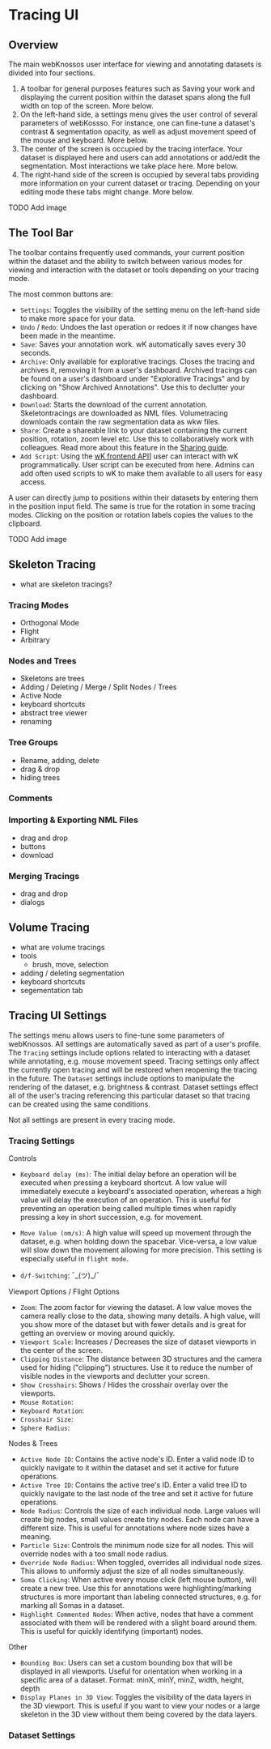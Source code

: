 # Tracing UI

## Overview
The main webKnossos user interface for viewing and annotating datasets is divided into four sections.

1. A toolbar for general purposes features such as Saving your work and displaying the current position within the dataset spans along the full width on top of the screen. More below.
2. On the left-hand side, a settings menu gives the user control of several parameters of webKossso. For instance, one can fine-tune a dataset's contrast & segmentation opacity, as well as adjust movement speed of the mouse and keyboard. More below.
3. The center of the screen is occupied by the tracing interface. Your dataset is displayed here and users can add annotations or add/edit the segmentation. Most interactions we take place here. More below.
4. The right-hand side of the screen is occupied by several tabs providing more information on your current dataset or tracing. Depending on your editing mode these tabs might change. More below.

TODO Add image

## The Tool Bar
The toolbar contains frequently used commands, your current position within the dataset and the ability to switch between various modes for viewing and interaction with the dataset or tools depending on your tracing mode.

The most common buttons are:
- `Settings`: Toggles the visibility of the setting menu on the left-hand side to make more space for your data.
- `Undo` / `Redo`: Undoes the last operation or redoes it if now changes have been made in the meantime.
- `Save`: Saves your annotation work. wK automatically saves every 30 seconds.
- `Archive`: Only available for explorative tracings. Closes the tracing and archives it, removing it from a user's dashboard. Archived tracings can be found on a user's dashboard under "Explorative Tracings" and by clicking on "Show Archived Annotations". Use this to declutter your dashboard. 
- `Download`: Starts the download of the current annotation. Skeletontracings are downloaded as NML files. Volumetracing downloads contain the raw segmentation data as wkw files.
- `Share`: Create a shareable link to your dataset containing the current position, rotation, zoom level etc. Use this to collaboratively work with colleagues. Read more about this feature in the [Sharing guide](./sharing.md).  
- `Add Script`: Using the [wK frontend API](https://demo.webknossos.org/assets/docs/frontend-api/index.html)] user can interact with wK programmatically. User script can be executed from here. Admins can add often used scripts to wK to make them available to all users for easy access.

A user can directly jump to positions within their datasets by entering them in the position input field. The same is true for the rotation in some tracing modes. Clicking on the position or rotation labels copies the values to the clipboard.

TODO Add image

## Skeleton Tracing
- what are skeleton tracings?

### Tracing Modes
- Orthogonal Mode
- Flight
- Arbitrary

### Nodes and Trees
- Skeletons are trees
- Adding / Deleting / Merge / Split Nodes / Trees
- Active Node
- keyboard shortcuts
- abstract tree viewer
- renaming

### Tree Groups
- Rename, adding, delete
- drag & drop
- hiding trees

### Comments


### Importing & Exporting NML Files
- drag and drop
- buttons
- download

### Merging Tracings
- drag and drop
- dialogs


## Volume Tracing
- what are volume tracings
- tools
  - brush, move, selection
- adding / deleting segmentation
- keyboard shortcuts
- segementation tab


## Tracing UI Settings
The settings menu allows users to fine-tune some parameters of webKnossos. All settings are automatically saved as part of a user's profile. 
The `Tracing` settings include options related to interacting with a dataset while annotating, e.g. mouse movement speed. Tracing settings only affect the currently open tracing and will be restored when reopening the tracing in the future.
The `Dataset` settings include options to manipulate the rendering of the dataset, e.g. brightness & contrast. Dataset settings effect all of the user's tracing referencing this particular dataset so that tracing can be created using the same conditions.

Not all settings are present in every tracing mode.

### Tracing Settings
Controls
- `Keyboard delay (ms)`: The initial delay before an operation will be executed when pressing a keyboard shortcut. A low value will immediately execute a keyboard's associated operation, whereas a high value will delay the execution of an operation. This is useful for preventing an operation being called multiple times when rapidly pressing a key in short succession, e.g. for movement.

- `Move Value (nm/s)`:  A high value will speed up movement through the dataset, e.g. when holding down the spacebar. Vice-versa, a low value will slow down the movement allowing for more precision. This setting is especially useful in `flight mode`.

- `d/f-Switching`: ¯\_(ツ)_/¯

Viewport Options / Flight Options
- `Zoom`: The zoom factor for viewing the dataset. A low value moves the camera really close to the data, showing many details. A high value, will you show more of the dataset but with fewer details and is great for getting an overview or moving around quickly.
- `Viewport Scale`: Increases / Decreases the size of dataset viewports in the center of the screen.
- `Clipping Distance`: The distance between 3D structures and the camera used for hiding ("clipping") structures. Use it to reduce the number of visible nodes in the viewports and declutter your screen.
- `Show Crosshairs`: Shows / Hides the crosshair overlay over the viewports.
- `Mouse Rotation`: 
- `Keyboard Rotation`: 
- `Crosshair Size`: 
- `Sphere Radius`: 

Nodes & Trees
- `Active Node ID`: Contains the active node's ID. Enter a valid node ID to quickly navigate to it within the dataset and set it active for future operations.
- `Active Tree ID`: Contains the active tree's ID. Enter a valid tree ID to quickly navigate to the last node of the tree and set it active for future operations.
- `Node Radius`: Controls the size of each individual node. Large values will create big nodes, small values create tiny nodes. Each node can have a different size. This is useful for annotations where node sizes have a meaning.
- `Particle Size`: Controls the minimum node size for all nodes. This will override nodes with a too small node radius.
- `Override Node Radius`: When toggled, overrides all individual node sizes. This allows to uniformly adjust the size of all nodes simultaneously.
- `Soma Clicking`: When active every mouse click (left mouse button), will create a new tree. Use this for annotations were highlighting/marking structures is more important than labeling connected structures, e.g. for marking all Somas in a dataset.
- `Highlight Commented Nodes`: When active, nodes that have a comment associated with them will be rendered with a slight board around them. This is useful for quickly identifying (important) nodes.

Other
- `Bounding Box`: Users can set a custom bounding box that will be displayed in all viewports. Useful for orientation when working in a specific area of a dataset. Format: minX, minY, minZ, width, height, depth
- `Display Planes in 3D View`: Toggles the visibility of the data layers in the 3D viewport. This is useful if you want to view your nodes or a large skeleton in the 3D view without them being covered by the data layers.


### Dataset Settings
